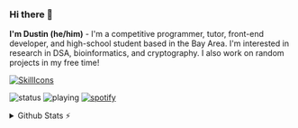 ### Hi there 👋
**I'm Dustin (he/him)** - I'm a competitive programmer, tutor, front-end developer, and high-school student based in the Bay Area. I'm interested in research in DSA, bioinformatics, and cryptography. I also work on random projects in my free time!

[![SkillIcons](https://skillicons.dev/icons?i=bash,c,cpp,java,julia,js,latex,nodejs,py,react,vim)](https://skillicons.dev)<br/>

![status](https://nocache.advaith.workers.dev/?url=https://img.shields.io/endpoint?url=https://dev.discordprofiles.me/api/badge/status/644025466549698600?simple=true)
![playing](https://nocache.advaith.workers.dev/?url=https://img.shields.io/endpoint?url=https://dev.discordprofiles.me/api/badge/playing/644025466549698600)
[![spotify](https://nocache.advaith.workers.dev/?url=https://img.shields.io/endpoint?url=https://dev.discordprofiles.me/api/badge/spotify/644025466549698600)](https://dev.discordprofiles.me/openspotify/644025466549698600)

<details>
  <summary>Github Stats ⚡</summary>
  
  <a href="#">![Github stats](https://github-readme-stats.vercel.app/api?username=dustin-miao&theme=blueberry&count_private=true&hide_border=true&line_height=20)</a>
  <a href="#">![Top Langs](https://github-readme-stats.vercel.app/api/top-langs/?username=dustin-miao&layout=compact&theme=blueberry&count_private=true&hide_border=true)</a>
</details>
